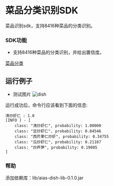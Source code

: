 # 菜品分类识别SDK
菜品识别sdk，支持8416种菜品的分类识别。

### SDK功能
- 支持8416种菜品的分类识别，并给出置信度。

[菜品分类](https://djl-model.oss-cn-hongkong.aliyuncs.com/AIAS/dish_sdk/dishes.txt)

## 运行例子
- 测试图片
![dish](https://djl-model.oss-cn-hongkong.aliyuncs.com/AIAS/dish_sdk/dish.jpeg)

运行成功后，命令行应该看到下面的信息:
```text
清炒虾仁 : 1.0
[INFO ] - [
	class: "清炒虾仁", probability: 1.00000
	class: "豆炒虾仁", probability: 0.84546
	class: "西芹果仁炒虾", probability: 0.34755
	class: "瓜炒虾仁", probability: 0.21187
	class: "炒芦笋", probability: 0.19085
]
```

### 帮助 
添加依赖库：lib/aias-dish-lib-0.1.0.jar

